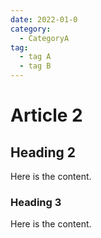 ```yaml
---
date: 2022-01-0
category:
  - CategoryA
tag:
  - tag A
  - tag B
---
```


# Article 2

## Heading 2

Here is the content.

### Heading 3

Here is the content.
